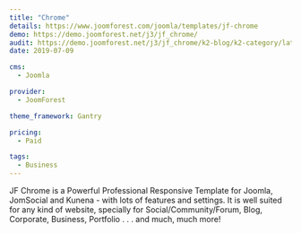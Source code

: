 ```yaml
---
title: "Chrome"
details: https://www.joomforest.com/joomla/templates/jf-chrome
demo: https://demo.joomforest.net/j3/jf_chrome/
audit: https://demo.joomforest.net/j3/jf_chrome/k2-blog/k2-category/latest-news
date: 2019-07-09

cms: 
  - Joomla

provider:
  - JoomForest

theme_framework: Gantry

pricing:
  - Paid

tags:
  - Business
---
```


JF Chrome is a Powerful Professional Responsive Template for Joomla, JomSocial and Kunena - with lots of features and settings.
It is well suited for any kind of website, specially for Social/Community/Forum, Blog, Corporate, Business, Portfolio . . . and much, much more!

